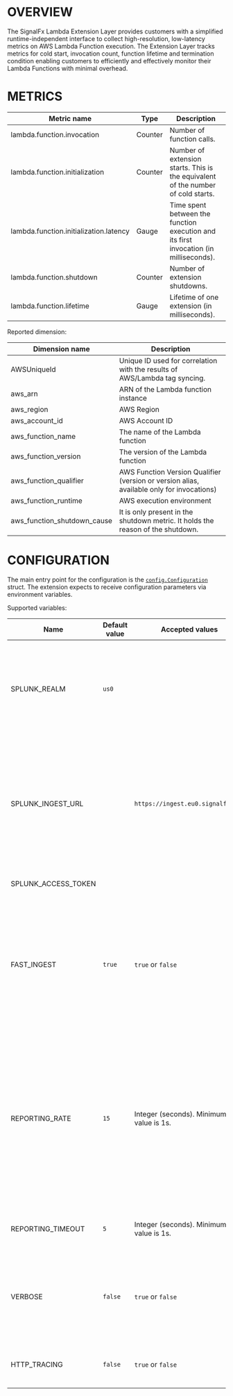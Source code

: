 # OVERVIEW

The SignalFx Lambda Extension Layer provides customers with a simplified runtime-independent interface to collect high-resolution, low-latency metrics on AWS Lambda Function execution. The Extension Layer tracks metrics for cold start, invocation count, function lifetime and termination condition enabling customers to efficiently and effectively monitor their Lambda Functions with minimal overhead.

# METRICS

|Metric name|Type|Description|
|---|---|---|
|lambda.function.invocation|Counter|Number of function calls.|
|lambda.function.initialization|Counter|Number of extension starts. This is the equivalent of the number of cold starts.|
|lambda.function.initialization.latency|Gauge|Time spent between the function execution and its first invocation (in milliseconds).|
|lambda.function.shutdown|Counter|Number of extension shutdowns.|
|lambda.function.lifetime|Gauge|Lifetime of one extension (in milliseconds).| 

Reported dimension:

|Dimension name|Description|
|---|---|
|AWSUniqueId|Unique ID used for correlation with the results of AWS/Lambda tag syncing.|
|aws_arn|ARN of the Lambda function instance|
|aws_region|AWS Region|
|aws_account_id|AWS Account ID|
|aws_function_name|The name of the Lambda function|
|aws_function_version|The version of the Lambda function|
|aws_function_qualifier|AWS Function Version Qualifier (version or version alias, available only for invocations)|
|aws_function_runtime|AWS execution environment|
|aws_function_shutdown_cause|It is only present in the shutdown metric. It holds the reason of the shutdown.|

# CONFIGURATION

The main entry point for the configuration is the [`config.Configuration`](internal/config/config.go) struct.
The extension expects to receive configuration parameters via environment variables.

Supported variables:

|Name|Default value|Accepted values|Description|
|---|---|---|---|
|SPLUNK_REALM|`us0`| |The name of your organization's realm as described [here](https://dev.splunk.com/observability/docs/realms_in_endpoints/). It is used to build a standard endpoint for ingesting metrics.|
|SPLUNK_INGEST_URL| |`https://ingest.eu0.signalfx.com`|An ingest endpoint - you can find it in your account settings screen. It overrides the endpoint defined by the `SPLUNK_REALM` variable and it can be used to point to non standard endpoints.|
|SPLUNK_ACCESS_TOKEN| | |Access token as described [here](https://docs.signalfx.com/en/latest/admin-guide/tokens.html#access-tokens).|
|FAST_INGEST|`true`|`true` or `false`|Determines the strategy used to send data points. `true` for sending metrics on every lambda invocation. With `false` metrics will be buffered and send out on intervals defined by `REPORTING_RATE`.|
|REPORTING_RATE|`15`|Integer (seconds). Minimum value is 1s.|Specifies how often data points are sent to Splunk Observability. The extension is optimized not to report counters of 0, which may cause longer reporting intervals than configured. This variable is used only when the `FAST_INGEST` one is set to `false `.|   
|REPORTING_TIMEOUT|`5`|Integer (seconds). Minimum value is 1s.|Specifies the time to fail datapoint requests if they don't succeed.|
|VERBOSE|`false`|`true` or `false`|Enables verbose logging. Logs are stored in the CloudWatch Log group associated with the Lambda function.|
|HTTP_TRACING|`false`|`true` or `false`|Enables detailed logs on HTTP calls to Splunk Observability.|
